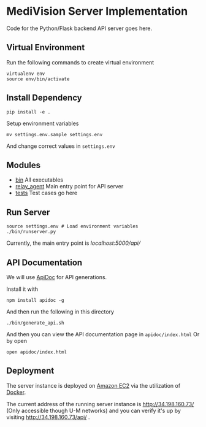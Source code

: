 # MediVision Server Implementation 

Code for the Python/Flask backend API server goes here.

## Virtual Environment
Run the following commands to create virtual environment
    
    virtualenv env
    source env/bin/activate
    
## Install Dependency
    
    pip install -e .
    
    
Setup environment variables
    
    mv settings.env.sample settings.env
    
And change correct values in `settings.env`

## Modules

- [bin](bin) All executables
- [relay_agent](relay_agent) Main entry point for API server
- [tests](tests) Test cases go here

## Run Server

    source settings.env # Load environment variables
    ./bin/runserver.py
    
Currently, the main entry point is *localhost:5000/api/*

## API Documentation

We will use [ApiDoc](http://apidocjs.com/) for API generations.

Install it with

    npm install apidoc -g
    
And then run the following in this directory
    
    ./bin/generate_api.sh
    
And then you can view the API documentation page in `apidoc/index.html`
Or by open

    open apidoc/index.html

## Deployment

The server instance is deployed on 
[Amazon EC2](https://aws.amazon.com/ec2/) via the utilization 
of [Docker](http://docker.com/). 

The current address of the running server instance is 
http://34.198.160.73/ (Only accessible though U-M networks) and
you can verify it's up by visiting http://34.198.160.73/api/ .
